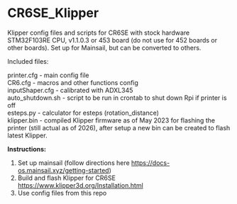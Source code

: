 # CR6SE_Klipper
Klipper config files and scripts for CR6SE with stock hardware STM32F103RE CPU, v1.1.0.3 or 453 board (do not use for 452 boards or other boards). Set up for Mainsail, but can be converted to others.

Included files:

printer.cfg      - main config file <br>
CR6.cfg          - macros and other functions config <br>
inputShaper.cfg  - calibrated with ADXL345 <br>
auto_shutdown.sh - script to be run in crontab to shut down Rpi if printer is off <br>
esteps.py        - calculator for esteps (rotation_distance) <br>
klipper.bin      - compiled Klipper firmware as of May 2023 for flashing the printer (still actual as of 2026), after setup a new bin can be created to flash latest Klipper.

**Instructions:**

1. Set up mainsail (follow directions here https://docs-os.mainsail.xyz/getting-started)
2. Build and flash Klipper for CR6SE https://www.klipper3d.org/Installation.html
3. Use config files from this repo
